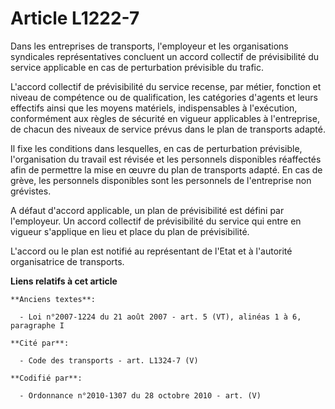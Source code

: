 # Article L1222-7

Dans les entreprises de transports, l'employeur et les organisations syndicales représentatives concluent un accord collectif
de prévisibilité du service applicable en cas de perturbation prévisible du trafic.

L'accord collectif de prévisibilité du service recense, par métier, fonction et niveau de compétence ou de qualification, les
catégories d'agents et leurs effectifs ainsi que les moyens matériels, indispensables à l'exécution, conformément aux règles
de sécurité en vigueur applicables à l'entreprise, de chacun des niveaux de service prévus dans le plan de transports adapté.

Il fixe les conditions dans lesquelles, en cas de perturbation prévisible, l'organisation du travail est révisée et les
personnels disponibles réaffectés afin de permettre la mise en œuvre du plan de transports adapté. En cas de grève, les
personnels disponibles sont les personnels de l'entreprise non grévistes.

A défaut d'accord applicable, un plan de prévisibilité est défini par l'employeur. Un accord collectif de prévisibilité du
service qui entre en vigueur s'applique en lieu et place du plan de prévisibilité.

L'accord ou le plan est notifié au représentant de l'Etat et à l'autorité organisatrice de transports.

**Liens relatifs à cet article**

	**Anciens textes**:

	  - Loi n°2007-1224 du 21 août 2007 - art. 5 (VT), alinéas 1 à 6, paragraphe I

	**Cité par**:

	  - Code des transports - art. L1324-7 (V)

	**Codifié par**:

	  - Ordonnance n°2010-1307 du 28 octobre 2010 - art. (V)
